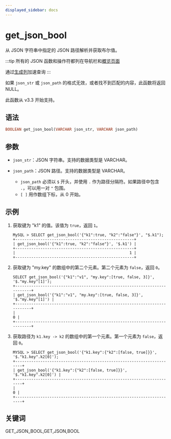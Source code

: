 ```yaml
---
displayed_sidebar: docs
---
```


# get_json_bool

从 JSON 字符串中指定的 JSON 路径解析并获取布尔值。

:::tip
所有的 JSON 函数和操作符都列在导航栏和[概览页面](../overview-of-json-functions-and-operators.md)

通过[生成列](../../../sql-statements/generated_columns.md)加速查询
:::

如果 `json_str` 或 `json_path` 的格式无效，或者找不到匹配的内容，此函数将返回 NULL。

此函数从 v3.3 开始支持。

## 语法

```Haskell
BOOLEAN get_json_bool(VARCHAR json_str, VARCHAR json_path)
```

## 参数

- `json_str`：JSON 字符串。支持的数据类型是 VARCHAR。
- `json_path`：JSON 路径。支持的数据类型是 VARCHAR。
   
  - `json_path` 必须以 `$` 开头，并使用 `.` 作为路径分隔符。如果路径中包含 `.`，可以用一对 `"` 包围。
  - `[ ]` 用作数组下标，从 0 开始。

## 示例

1. 获取键为 "k1" 的值。该值为 `true`，返回 `1`。

    ```Plain Text
   MySQL > SELECT get_json_bool('{"k1":true, "k2":"false"}', "$.k1");
   +----------------------------------------------------+
   | get_json_bool('{"k1":true, "k2":"false"}', '$.k1') |
   +----------------------------------------------------+
   |                                                  1 |
   +----------------------------------------------------+
    ```

2. 获取键为 "my.key" 的数组中的第二个元素。第二个元素为 `false`，返回 `0`。

    ```Plain Text
   SELECT get_json_bool('{"k1":"v1", "my.key":[true, false, 3]}', '$."my.key"[1]');
   +--------------------------------------------------------------------------+
   | get_json_bool('{"k1":"v1", "my.key":[true, false, 3]}', '$."my.key"[1]') |
   +--------------------------------------------------------------------------+
   |                                                                        0 |
   +--------------------------------------------------------------------------+
    ```

3. 获取路径为 `k1.key -> k2` 的数组中的第一个元素。第一个元素为 `false`，返回 `0`。

    ```Plain Text
   MYSQL > SELECT get_json_bool('{"k1.key":{"k2":[false, true]}}', '$."k1.key".k2[0]');
   +----------------------------------------------------------------------+
   | get_json_bool('{"k1.key":{"k2":[false, true]}}', '$."k1.key".k2[0]') |
   +----------------------------------------------------------------------+
   |                                                                    0 |
   +----------------------------------------------------------------------+
    ```

## 关键词

GET_JSON_BOOL,GET,JSON,BOOL
